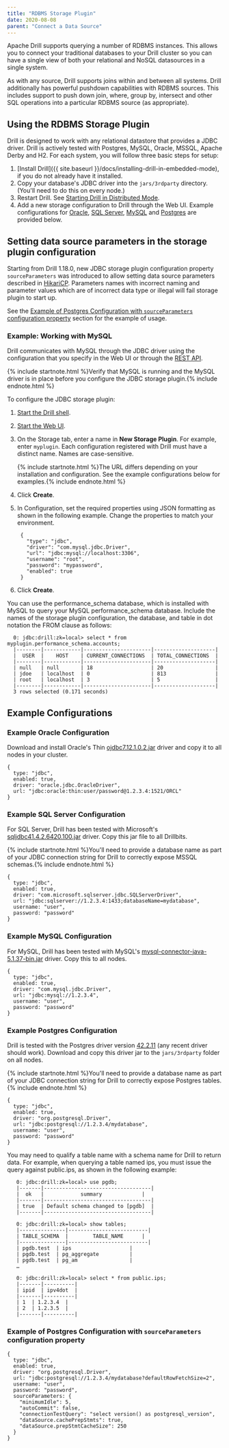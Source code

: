 ```yaml
---
title: "RDBMS Storage Plugin"
date: 2020-08-08
parent: "Connect a Data Source"
---
```

Apache Drill supports querying a number of RDBMS instances. This allows you to connect your traditional databases to your Drill cluster so you can have a single view of both your relational and NoSQL datasources in a single system. 

As with any source, Drill supports joins within and between all systems. Drill additionally has powerful pushdown capabilities with RDBMS sources. This includes support to push down join, where, group by, intersect and other SQL operations into a particular RDBMS source (as appropriate).

## Using the RDBMS Storage Plugin

Drill is designed to work with any relational datastore that provides a JDBC driver. Drill is actively tested with
 Postgres, MySQL, Oracle, MSSQL, Apache Derby and H2. For each system, you will follow three basic steps for setup:

  1. [Install Drill]({{ site.baseurl }}/docs/installing-drill-in-embedded-mode), if you do not already have it installed.
  2. Copy your database's JDBC driver into the `jars/3rdparty` directory. (You'll need to do this on every node.)  
  3. Restart Drill. See [Starting Drill in Distributed Mode]({{site.baseurl}}/docs/starting-drill-in-distributed-mode/).
  4. Add a new storage configuration to Drill through the Web UI. Example configurations for [Oracle](#example-oracle-configuration), [SQL Server](#example-sql-server-configuration), [MySQL](#example-mysql-configuration) and [Postgres](#example-postgres-configuration) are provided below.

## Setting data source parameters in the storage plugin configuration

Starting from Drill 1.18.0, new JDBC storage plugin configuration property `sourceParameters` was introduced to allow
 setting data source parameters described in [HikariCP](https://github.com/brettwooldridge/HikariCP#configuration-knobs-baby).
 Parameters names with incorrect naming and parameter values which are of incorrect data type or illegal will fail
 storage plugin to start up.

See the [Example of Postgres Configuration with `sourceParameters` configuration property](#example-of-postgres-configuration-with-sourceparameters-configuration-property)
section for the example of usage.

### Example: Working with MySQL

Drill communicates with MySQL through the JDBC driver using the configuration that you specify in the Web UI or through the [REST API]({{site.baseurl}}/docs/plugin-configuration-basics/#storage-plugin-rest-api).  

{% include startnote.html %}Verify that MySQL is running and the MySQL driver is in place before you configure the JDBC storage plugin.{% include endnote.html %}  

To configure the JDBC storage plugin:

1. [Start the Drill shell]({{site.baseurl}}/docs/starting-drill-on-linux-and-mac-os-x/).  
1. [Start the Web UI]({{site.baseurl}}/docs/starting-the-web-console/).  
1. On the Storage tab, enter a name in **New Storage Plugin**. For example, enter `myplugin`.
   Each configuration registered with Drill must have a distinct name. Names are case-sensitive.  

    {% include startnote.html %}The URL differs depending on your installation and configuration. See the example configurations below for examples.{% include endnote.html %}  
1. Click **Create**.  
1. In Configuration, set the required properties using JSON formatting as shown in the following example. Change the properties to match your environment.  

        {
          "type": "jdbc",
          "driver": "com.mysql.jdbc.Driver",
          "url": "jdbc:mysql://localhost:3306",
          "username": "root",
          "password": "mypassword",
          "enabled": true
        }  

7. Click **Create**.  

You can use the performance_schema database, which is installed with MySQL to query your MySQL performance_schema database. Include the names of the storage plugin configuration, the database, and table in dot notation the FROM clause as follows:

      0: jdbc:drill:zk=local> select * from myplugin.performance_schema.accounts;
      |--------|------------|----------------------|--------------------|
      |  USER  |    HOST    | CURRENT_CONNECTIONS  | TOTAL_CONNECTIONS  |
      |--------|------------|----------------------|--------------------|
      | null   | null       | 18                   | 20                 |
      | jdoe   | localhost  | 0                    | 813                |
      | root   | localhost  | 3                    | 5                  |
      |--------|------------|----------------------|--------------------|
      3 rows selected (0.171 seconds)




## Example Configurations

  
### Example Oracle Configuration

Download and install Oracle's Thin [ojdbc7.12.1.0.2.jar](http://www.oracle.com/technetwork/database/features/jdbc/default-2280470.html) driver and copy it to all nodes in your cluster.

    {
      type: "jdbc",
      enabled: true,
      driver: "oracle.jdbc.OracleDriver",
      url: "jdbc:oracle:thin:user/password@1.2.3.4:1521/ORCL"
    }

### Example SQL Server Configuration

For SQL Server, Drill has been tested with Microsoft's  [sqljdbc41.4.2.6420.100.jar](https://www.microsoft.com/en-US/download/details.aspx?id=11774) driver. Copy this jar file to all Drillbits. 

{% include startnote.html %}You'll need to provide a database name as part of your JDBC connection string for Drill to correctly expose MSSQL schemas.{% include endnote.html %}

    {
      type: "jdbc",
      enabled: true,
      driver: "com.microsoft.sqlserver.jdbc.SQLServerDriver",
      url: "jdbc:sqlserver://1.2.3.4:1433;databaseName=mydatabase",
      username: "user",
      password: "password"
    }

### Example MySQL Configuration

For MySQL, Drill has been tested with MySQL's [mysql-connector-java-5.1.37-bin.jar](http://dev.mysql.com/downloads/connector/j/) driver. Copy this to all nodes.

    {
      type: "jdbc",
      enabled: true,
      driver: "com.mysql.jdbc.Driver",
      url: "jdbc:mysql://1.2.3.4",
      username: "user",
      password: "password"
    }  

### Example Postgres Configuration

Drill is tested with the Postgres driver version [42.2.11](https://mvnrepository.com/artifact/org.postgresql/postgresql) (any recent driver should work).
 Download and copy this driver jar to the `jars/3rdparty` folder on all nodes.

{% include startnote.html %}You'll need to provide a database name as part of your JDBC connection string for Drill to correctly expose Postgres tables.{% include endnote.html %}

    {
      type: "jdbc",
      enabled: true,
      driver: "org.postgresql.Driver",
      url: "jdbc:postgresql://1.2.3.4/mydatabase",
      username: "user",
      password: "password"
    }  

You may need to qualify a table name with a schema name for Drill to return data. For example, when querying a table named ips, you must issue the query against public.ips, as shown in the following example:  

       0: jdbc:drill:zk=local> use pgdb;          
       |-------|-----------------------------------|
       |  ok   |          	summary          	|
       |-------|-----------------------------------|
       | true  | Default schema changed to [pgdb]  |
       |-------|-----------------------------------|
        
       0: jdbc:drill:zk=local> show tables;          
       |---------------|--------------------------|
       | TABLE_SCHEMA  |        TABLE_NAME    	|
       |---------------|--------------------------|
       | pgdb.test 	| ips                  	|
       | pgdb.test 	| pg_aggregate         	|
       | pgdb.test 	| pg_am                	| 
       …  

       0: jdbc:drill:zk=local> select * from public.ips;          
       |-------|----------|
       | ipid  | ipv4dot  |
       |-------|----------|
       | 1 	| 1.2.3.4  |
       | 2 	| 1.2.3.5  |
       |-------|----------|

### Example of Postgres Configuration with `sourceParameters` configuration property

    {
      type: "jdbc",
      enabled: true,
      driver: "org.postgresql.Driver",
      url: "jdbc:postgresql://1.2.3.4/mydatabase?defaultRowFetchSize=2",
      username: "user",
      password: "password",
      sourceParameters: {
        "minimumIdle": 5,
        "autoCommit": false,
        "connectionTestQuery": "select version() as postgresql_version",
        "dataSource.cachePrepStmts": true,
        "dataSource.prepStmtCacheSize": 250
      }
    }  
